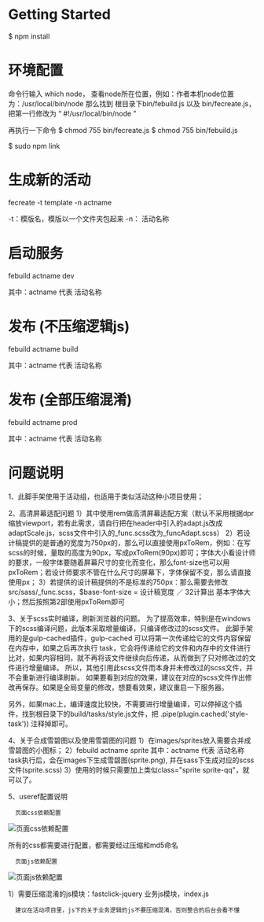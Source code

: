 
# Getting Started

$ npm install 

# 环境配置
命令行输入 which node， 查看node所在位置，例如：作者本机node位置为：/usr/local/bin/node
那么找到 根目录下bin/febuild.js 以及 bin/fecreate.js，把第一行修改为 “ #!/usr/local/bin/node ”

再执行一下命令
$ chmod 755 bin/fecreate.js
$ chmod 755 bin/febuild.js

$ sudo npm link

# 生成新的活动

fecreate -t template -n actname

-t：模版名，模版以一个文件夹包起来
-n： 活动名称

# 启动服务

febuild actname dev

其中：actname 代表 活动名称

# 发布 (不压缩逻辑js)

febuild actname build

其中：actname 代表 活动名称

# 发布 (全部压缩混淆)

febuild actname prod

其中：actname 代表 活动名称

# 问题说明

1、此脚手架使用于活动组，也适用于类似活动这种小项目使用；

2、高清屏幕适配问题
   1）其中使用rem做高清屏幕适配方案（默认不采用根据dpr缩放viewport，若有此需求，请自行把在header中引入的adapt.js改成adaptScale.js，scss文件中引入的_func.scss改为_funcAdapt.scss）
   2）若设计稿提供的是普通的宽度为750px的，那么可以直接使用pxToRem，例如：在写scss的时候，量取的高度为90px，写成pxToRem(90px)即可；字体大小看设计师的要求，一般字体要随着屏幕尺寸的变化而变化，那么font-size也可以用pxToRem；若设计师要求不管在什么尺寸的屏幕下，字体保留不变，那么请直接使用px；
   3）若提供的设计稿提供的不是标准的750px：那么需要去修改src/sass/_func.scss，$base-font-size = 设计稿宽度 ／ 32计算出 基本字体大小；然后按照第2部使用pxToRem即可

3、关于scss实时编译，刷新浏览器的问题。
   为了提高效率，特别是在windows下的scss编译问题，此版本采取增量编译，只编译修改过的scss文件。
   此脚手架用的是gulp-cached插件，gulp-cached 可以将第一次传递给它的文件内容保留在内存中，如果之后再次执行 task，它会将传递给它的文件和内存中的文件进行比对，如果内容相同，就不再将该文件继续向后传递，从而做到了只对修改过的文件进行增量编译。
   所以，其他引用此scss文件而本身并未修改过的scss文件，并不会重新进行编译刷新。
   如果要看到对应的效果，建议在对应的scss文件作出修改再保存。如果是全局变量的修改，想要看效果，建议重启一下服务器。

   另外，如果mac上，编译速度比较快，不需要进行增量编译，可以停掉这个插件，找到根目录下的build/tasks/style.js文件，把 .pipe(plugin.cached('style-task')) 注释掉即可。

4、关于合成雪碧图以及使用雪碧图的问题
   1）在images/sprites放入需要合并成雪碧图的小图标；
   2）febuild actname sprite
      其中：actname 代表 活动名称
      task执行后，会在images下生成雪碧图(sprite.png), 并在sass下生成对应的scss文件(sprite.scss)
   3）使用的时候只需要加上类似class="sprite sprite-qq"，就可以了。

5、useref配置说明

      页面css依赖配置
   ![页面css依赖配置](https://github.com/simona1989/readme-images/blob/master/pic0.png)
   
   所有的css都需要进行配置，都需要经过压缩和md5命名
   
      页面js依赖配置
   ![页面js依赖配置](https://github.com/simona1989/readme-images/blob/master/pic1.png)

   1）需要压缩混淆的js模块：fastclick-jquery
      业务js模块，index.js

      建议在活动项目里，js下的关于业务逻辑的js不要压缩混淆，否则整合的后台会看不懂


